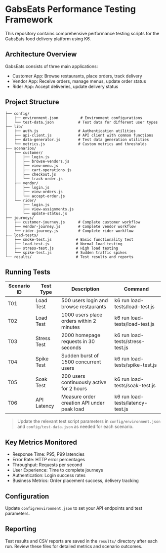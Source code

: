 # GabsEats Performance Testing Framework

This repository contains comprehensive performance testing scripts for the GabsEats food delivery platform using K6.

## Architecture Overview

GabsEats consists of three main applications:
- Customer App: Browse restaurants, place orders, track delivery
- Vendor App: Receive orders, manage menus, update order status
- Rider App: Accept deliveries, update delivery status

## Project Structure

```
├── config/
│   ├── environment.json          # Environment configurations
│   └── test-data.json           # Test data for different user types
├── lib/
│   ├── auth.js                  # Authentication utilities
│   ├── api-client.js            # API client with common functions
│   ├── data-generator.js        # Test data generation utilities
│   └── metrics.js               # Custom metrics and thresholds
├── scenarios/
│   ├── customer/
│   │   ├── login.js
│   │   ├── browse-vendors.js
│   │   ├── view-menu.js
│   │   ├── cart-operations.js
│   │   ├── checkout.js
│   │   └── track-order.js
│   ├── vendor/
│   │   ├── login.js
│   │   ├── view-orders.js
│   │   └── accept-order.js
│   └── rider/
│       ├── login.js
│       ├── view-assignments.js
│       └── update-status.js
├── journeys/
│   ├── customer-journey.js      # Complete customer workflow
│   ├── vendor-journey.js        # Complete vendor workflow
│   └── rider-journey.js         # Complete rider workflow
├── load-tests/
│   ├── smoke-test.js           # Basic functionality test
│   ├── load-test.js            # Normal load testing
│   ├── stress-test.js          # High load testing
│   └── spike-test.js           # Sudden traffic spikes
└── results/                    # Test results and reports
```

## Running Tests

| Scenario ID | Test Type     | Description                                         | Command                                 |
|-------------|--------------|-----------------------------------------------------|-----------------------------------------|
| T01         | Load Test    | 500 users login and browse restaurants              | k6 run load-tests/load-test.js          |
| T02         | Load Test    | 1000 users place orders within 2 minutes            | k6 run load-tests/load-test.js          |
| T03         | Stress Test  | 2000 homepage requests in 30 seconds                | k6 run load-tests/stress-test.js        |
| T04         | Spike Test   | Sudden burst of 1500 concurrent users               | k6 run load-tests/spike-test.js         |
| T05         | Soak Test    | 200 users continuously active for 2 hours           | k6 run load-tests/soak-test.js          |
| T06         | API Latency  | Measure order creation API under peak load          | k6 run load-tests/latency-test.js       |

> Update the relevant test script parameters in `config/environment.json` and `config/test-data.json` as needed for each scenario.

## Key Metrics Monitored

- Response Time: P95, P99 latencies
- Error Rate: HTTP error percentages
- Throughput: Requests per second
- User Experience: Time to complete journeys
- Authentication: Login success rates
- Business Metrics: Order placement success, delivery tracking

## Configuration

Update `config/environment.json` to set your API endpoints and test parameters.

## Reporting

Test results and CSV reports are saved in the `results/` directory after each run. Review these files for detailed metrics and scenario outcomes. 